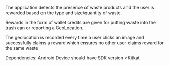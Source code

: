 The application detects the presence of waste products and the user is rewarded based on the type and size/quantity of waste.

Rewards in the form of wallet credits are given for putting waste into the trash can or reporting a GeoLocation. 

The geolocation is recorded every time a user clicks an image and successfully claims a reward which ensures no other user claims reward for the same waste

Dependencies:
Android Device should have SDK version >Kitkat
